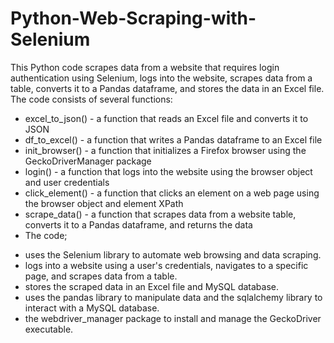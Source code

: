 # Python-Web-Scraping-with-Selenium
This Python code scrapes data from a website that requires login authentication using Selenium, logs into the website, scrapes data from a table, converts it to a Pandas dataframe, and stores the data in an Excel file. The code consists of several functions:

- excel_to_json() - a function that reads an Excel file and converts it to JSON
- df_to_excel() - a function that writes a Pandas dataframe to an Excel file
- init_browser() - a function that initializes a Firefox browser using the GeckoDriverManager package
- login() - a function that logs into the website using the browser object and user credentials
- click_element() - a function that clicks an element on a web page using the browser object and element XPath
- scrape_data() - a function that scrapes data from a website table, converts it to a Pandas dataframe, and returns the data
- The code;
 * uses the Selenium library to automate web browsing and data scraping.
 * logs into a website using a user's credentials, navigates to a specific page, and scrapes data from a table.
 * stores the scraped data in an Excel file and MySQL database.
 * uses the pandas library to manipulate data and the sqlalchemy library to interact with a MySQL database.
 * the webdriver_manager package to install and manage the GeckoDriver executable.
